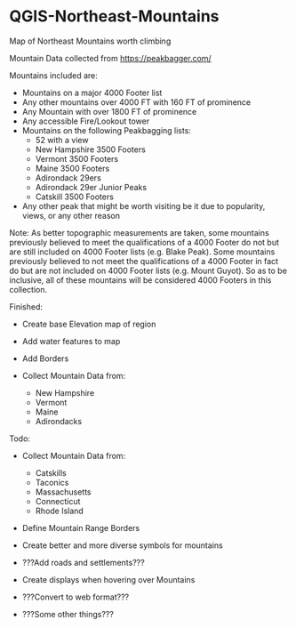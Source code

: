 # QGIS-Northeast-Mountains
Map of Northeast Mountains worth climbing

Mountain Data collected from https://peakbagger.com/

Mountains included are:
  - Mountains on a major 4000 Footer list
  - Any other mountains over 4000 FT with 160 FT of prominence
  - Any Mountain with over 1800 FT of prominence
  - Any accessible Fire/Lookout tower
  - Mountains on the following Peakbagging lists:
      - 52 with a view
      - New Hampshire 3500 Footers
      - Vermont 3500 Footers
      - Maine 3500 Footers
      - Adirondack 29ers
      - Adirondack 29er Junior Peaks
      - Catskill 3500 Footers  
  - Any other peak that might be worth visiting be it due to popularity, views, or any other reason
  
  Note: As better topographic measurements are taken, some mountains previously believed to meet the qualifications of a 4000 Footer do not but are still included on 4000 Footer lists (e.g. Blake Peak). Some mountains previously believed to not meet the qualifications of a 4000 Footer in fact do but are not included on 4000 Footer lists (e.g. Mount Guyot). So as to be inclusive, all of these mountains will be considered 4000 Footers in this collection.

Finished:
- Create base Elevation map of region
- Add water features to map
- Add Borders

- Collect Mountain Data from:
    - New Hampshire
    - Vermont
    - Maine
    - Adirondacks

Todo:

- Collect Mountain Data from:
    - Catskills
    - Taconics
    - Massachusetts
    - Connecticut
    - Rhode Island
  
- Define Mountain Range Borders
- Create better and more diverse symbols for mountains
- ???Add roads and settlements???
- Create displays when hovering over Mountains
- ???Convert to web format???
- ???Some other things???
